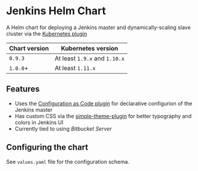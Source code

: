 # Jenkins Helm Chart

A Helm chart for deploying a Jenkins master and dynamically-scaling slave cluster via the [Kubernetes plugin](https://github.com/jenkinsci/kubernetes-plugin)

| Chart version | Kubernetes version |
| --- | --- |
| `0.9.3` | At least `1.9.x` and `1.10.x` |
| `1.0.0`+ | At least `1.11.x` |

## Features

- Uses the [Configuration as Code plugin](https://github.com/jenkinsci/configuration-as-code-plugin) for declarative configurion of the Jenkins master
- Has custom CSS via the [simple-theme-plugin](https://github.com/jenkinsci/simple-theme-plugin) for better typography and colors in Jenkins UI
- Currently tied to using *Bitbucket Server*

## Configuring the chart

See `values.yaml` file for the configuration schema.
